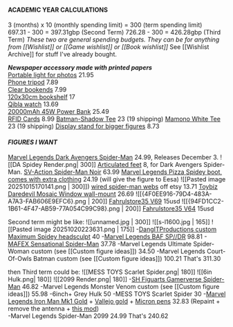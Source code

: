 #### **ACADEMIC YEAR CALCULATIONS**  
3 (months) x 10 (monthly spending limit) \= 300 (term spending limit)  
697.31 \- 300 \= 397.31gbp (Second Term)
726.28 \- 300 \= 426.28gbp (Third Term)
*These two are general spending budgets. They can be for anything from [[Wishlist]] or [[Game wishlist]] or [[Book wishlist]]*
See [[Wishlist Archive]] for stuff I've already bought.

***Newspaper accessory made with printed papers***  
[Portable light for photos](https://www.aliexpress.com/item/4001132435958.html?invitationCode=Nk5WWG9Fd1pIUHU0VkNuTU90bE4xbmptNzY5SG5hZHhLc2lXRWhYb1AwdWVQemFTZUJrNWVWT0s1MU1hdTAyWg&srcSns=sns_Copy&spreadType=socialShare&social_params=61255092969&bizType=ProductDetail&spreadCode=Nk5WWG9Fd1pIUHU0VkNuTU90bE4xbmptNzY5SG5hZHhLc2lXRWhYb1AwdWVQemFTZUJrNWVWT0s1MU1hdTAyWg&aff_fcid=53caf2040f224c14a827912e34cd185c-1758731852211-08817-_Ex3vUBy&tt=MG&aff_fsk=_Ex3vUBy&aff_platform=default&sk=_Ex3vUBy&aff_trace_key=53caf2040f224c14a827912e34cd185c-1758731852211-08817-_Ex3vUBy&shareId=61255092969&businessType=ProductDetail&platform=AE&terminal_id=b4f21691d67147bda3b5aa1df2020bba&afSmartRedirect=y) 21.95  
[Phone tripod](https://www.amazon.co.uk/dp/B0CQP77YP4?ref=cm_sw_r_cso_cp_apan_dp_6NN2VGV0TFFM5D67WCBQ&social_share=cm_sw_r_cso_cp_apan_dp_6NN2VGV0TFFM5D67WCBQ&titleSource=true) 7.89  
[Clear bookends](https://amzn.eu/d/c2mRlW7) 7.99  
[120x30cm bookshelf](https://www.ikea.com/gb/en/p/bergshult-shelf-brown-black-80426283/) 17  
[Qibla watch](https://www.aliexpress.com/item/1005004987915492.html?pvid=5652dc25-4d2e-41c9-8c0e-3bde7d8c734e&_t=gps-id%3ApcJustForYou%2Cscm-url%3A1007.13562.416251.0%2Cpvid%3A5652dc25-4d2e-41c9-8c0e-3bde7d8c734e%2Ctpp_buckets%3A668%232846%238114%231999&utparam-url=scene%3ApcJustForYou%7Cquery_from%3A%7Cx_object_id%3A1005004987915492%7C_p_origin_prod%3A) 13.69  
[20000mAh 45W Power Bank](https://www.amazon.co.uk/dp/B0D6378L2B/?coliid=I1WMKZ5LXDRE5P&colid=3QR68R4Q0W63Y&th=1) 25.49  
[RFID Cards](https://www.amazon.co.uk/WHonor-Blocking-Protector-Contactless-Protection/dp/B0CHHZ323V?dib=eyJ2IjoiMSJ9.3oovWHGg-Tc2LmkMhu1lva1pRWNjmBCC9_wKGJhg9-CbuF1wMvwtMVZCu-dZH5W4bZwesuyTv9Ga_SNwsD1S7KM70ghG3Ivji9gby1X_yA2l-ldbs9QvFkLulVhsgXHAS_XrO2GdpQYgca0Ae61HEsNuv0EsHuKwIgv-jU0HFb1CyyQR4-11EkvebN6Y3TgUrvuyOyElX7m1fm7CCMjxUVRGWZC042d-E0WmPF5YEKnzDG9q8csTLBDKXDnbJUX9meI_O1EaKB6v66lNUKcKOBCZTHXrpbmFR6zQZC1p4nc.qbFclqgKO2To5rtlQMiyww3nbd9douTbFoUkmKSi0Cc&dib_tag=se&keywords=RFID+Cards&qid=1759682979&sr=8-4) 8.99
[Batman-Shadow Tee](https://mamono.world/products/btm-shd) 23 (19 shipping)
[Mamono White Tee](https://mamono.world/products/skc-vs2?variant=46151394590912) 23 (19 shipping)
[Display stand for bigger figures](https://www.aliexpress.com/item/1005007402161040.html?pdp_ext_f=%7B%22sku_id%22%3A%2212000040593165571%22%7D&sourceType=1&spm=a2g0o.wish-manage-home.0.0) 8.73
#### ***FIGURES I WANT***
[Marvel Legends Dark Avengers Spider-Man](https://forbiddenplanet.com/474468-dark-avengers-marvel-legends-action-figure-spider-man/) 24.99, Releases December 3.
![[DA Spidey Render.png| 300]]
[Articulated feet](https://www.etsy.com/uk/listing/1675366287/retro-articulated-toes-pair-for-marvel?show_sold_out_detail=1&ref=nla_listing_details) 8, for Dark Avengers Spider-Man.
[SV-Action Spider-Man Noir](https://www.nin-nin-game.com/en/spider-man/98019-sv-action-spider-man-into-the-spider-verse-spider-man-noir-sentinel-.html) 63.99
[Marvel Legends Pizza Spidey boot, comes with extra clothing](https://www.aliexpress.com/item/1005003312494959.html?pdp_npi=4%40dis%21GBP%21%EF%BF%A122.11%21%EF%BF%A118.79%21%21%21204.16%21173.50%21%40211b61a417605406552856722ed1f9%2112000028475807967%21sh%21UK%212834634728%21X&spm=a2g0o.store_pc_allItems_or_groupList.new_all_items_2007593937303.1005003312494959) 24.19 (will give the figure to Eesa)
![[Pasted image 20251015170141.png | 300]])
[wired spider-man webs](https://www.etsy.com/uk/listing/4351330612/wired-spider-man-webs?ls=r&ref=landingpage_similar_listing_bot-4&pro=1&content_source=8348892c4d07a7135ba76e88d1f0c537%3A488bc60bd5e0a5cc6fe8d1070c784e954de19dd1&logging_key=8348892c4d07a7135ba76e88d1f0c537%3A488bc60bd5e0a5cc6fe8d1070c784e954de19dd1&listing_id=4351330612&listing_slug=wired-spider-man-webs) off etsy 13.71
[Toybiz Daredevil Mosaic Window wall-mount](https://www.ebay.co.uk/itm/374701000927) 26.69 
![[{4F0EE916-79D4-483A-A7A3-FAB606E9EFC6}.png | 200]]
[Fahrulstore35 V69](https://fahrulstore35.bigcartel.com/product/v69) 15usd
![[{94FD1CC2-1B61-4F47-AB59-77A054C99C98}.png | 200]]
[Fahrulstore35 V64](https://fahrulstore35.bigcartel.com/product/v64) 15usd

Second term might be like:
![[unnamed.jpg | 300]] ![[s-l1600.jpg | 165]] ![[Pasted image 20251020223631.png | 175]]
-[DangITProductions custom Maximum Spidey headsculpt](https://www.ebay.co.uk/itm/187471260540?itmmeta=01K7009YGKVX734M19ETF88PMP&hash=item2ba6286b7c:g:zxEAAeSwGqJolWW2) 40
-[Marvel Legends BAF SP//DR](https://www.ebay.com/itm/127349764428?_skw=marvel+legends+sp%2F%2Fdr+baf+complete&itmmeta=01K7KPXF1QZ66CQ5Y7X7B68STE&hash=item1da6a3314c:g:1bYAAeSw-hpouHjl&itmprp=enc%3AAQAKAAABAFkggFvd1GGDu0w3yXCmi1dw%2FXJyPU8yVkGTfNPBYXvYtfEO4X7aHH33%2Fb%2Bq6o50tOFD7CA1%2ByOxzUvutyXJsVechJFohtEPgN385C2qZgU9Vr9V%2FKuL8XKQVTrCRvC45H6W%2BRHBWjOqs1vHzs6smGAeIPjRWLBaH3j0LP1EGjNbCP8qd80c02F%2BCsyFbAwqm8b4hRpDWbyy70SuJ9G7jRbN7x6epwG%2BZFIhcy59WmJSywXiK%2FTXGVxzjeWoeahWvu5SB4cfWSj2y4ixTc03Qgc2QcTdUHIvxFHmkDzJXJFB0rs0Lf%2FD1peRgGtug3KnPqiZWCyFhSLF5TVv516xsro%3D%7Ctkp%3ABk9SR_7w9fa8Zg) 98.81
-[MAFEX Sensational Spider-Man](https://www.nin-nin-game.com/en/mafex/196338-mafex-no143-spider-man-ben-reilly-comics-ver-2nd-reissue-medicom-toy-.html) 37.78
-Marvel Legends Ultimate Spider-Woman custom (see [[Custom figure ideas]]) 34.50
-Marvel Legends Court-Of-Owls Batman custom (see [[Custom figure ideas]]) 100.21
That's 311.30

then Third term could be:
![[MESS TOYS Scarlet Spider.png| 180]] ![[6in Hulk.png| 180]] ![[2099 Render.png| 180]]
-[SH Figuarts Gamerverse Spider-Man](https://www.nin-nin-game.com/en/shfiguarts/194482-shfiguarts-marvel-gamerverse-spider-man-bandai-spirits-.html) 46.82
-Marvel Legends Monster Venom custom (see [[Custom figure ideas]]) 55.98
-6inch+ Grey Hulk 50
-MESS TOYS Scarlet Spider 30
-[Marvel Legends Iron Man Mk1 Gold](https://amzn.eu/d/4ukZTDC) \+ [Vallejo gold](https://amzn.eu/d/cuMOGxP) \+ [Micron pens](https://amzn.eu/d/fEsM1hz) 32.83 (Repaint \+ remove the antenna \+ [this mod](https://www.youtube.com/shorts/wHRrpfzn6g0))  
-Marvel Legends Spider-Man 2099 24.99
That's 240.62